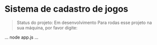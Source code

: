 <h1>Sistema de cadastro de jogos</h1>

> Status do projeto: Em desenvolvimento
Para rodas esse projeto na sua máquina, por favor digite:

...
node app.js
...
